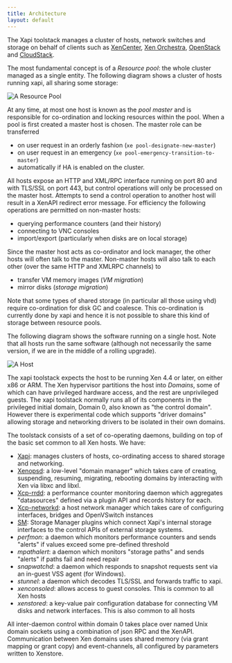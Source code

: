 ```yaml
---
title: Architecture
layout: default
---
```


The Xapi toolstack manages a cluster of hosts, network switches and storage
on behalf of clients such as
[XenCenter](https://github.com/xenserver/xenadmin),
[Xen Orchestra](https://xen-orchestra.com),
[OpenStack](http://www.openstack.org)
and [CloudStack](http://cloudstack.apache.org).

The most fundamental concept is of a *Resource pool*: the whole cluster
managed as a single entity. The following diagram shows a cluster of hosts
running xapi, all sharing some storage:

![A Resource Pool](pool.png)

At any time, at most one host is known as the *pool master* and is responsible
for co-ordination and locking resources within the pool. When a pool is
first created a master host is chosen. The master role can be transferred
- on user request in an orderly fashion (`xe pool-designate-new-master`)
- on user request in an emergency (`xe pool-emergency-transition-to-master`)
- automatically if HA is enabled on the cluster.

All hosts expose an HTTP and XML/RPC interface running on port 80 and with TLS/SSL
on port 443, but control operations will only be processed on the master host.
Attempts to send a control operation to another host will result in a XenAPI
redirect error message. For efficiency the following operations are permitted
on non-master hosts:
- querying performance counters (and their history)
- connecting to VNC consoles
- import/export (particularly when disks are on local storage)

Since the master host acts as co-ordinator and lock manager, the other hosts
will often talk to the master. Non-master hosts will also talk to each other
(over the same HTTP and XMLRPC channels) to
- transfer VM memory images (*VM migration*)
- mirror disks (*storage migration*)

Note that some types of shared storage (in particular all those using vhd)
require co-ordination for disk GC and coalesce. This co-ordination is currently
done by xapi and hence it is not possible to share this kind of storage between
resource pools.

The following diagram shows the software running on a single host. Note that
all hosts run the same software (although not necessarily the same version,
  if we are in the middle of a rolling upgrade).

![A Host](host.png)

The xapi toolstack expects the host to be running Xen 4.4 or later, on either
x86 or ARM. The Xen hypervisor partitions the host into *Domains*, some of
which can have privileged hardware access, and the rest are unprivileged guests.
The xapi toolstack normally runs all of its components in the privileged
initial domain, Domain 0, also known as "the control domain". However there is
experimental code which supports "driver domains" allowing storage and networking
drivers to be isolated in their own domains.

The toolstack consists of a set of co-operating daemons, building on top of the
basic set common to all Xen hosts. We have:
- [Xapi](https://github.com/xapi-project/xen-api): manages
  clusters of hosts, co-ordinating access to shared storage and networking.
- [Xenopsd](https://github.com/xapi-project/xenopsd): a low-level
  "domain manager" which takes care of creating, suspending, resuming, migrating,
  rebooting domains by interacting with Xen via libxc and libxl.
- [Xcp-rrdd](https://github.com/xapi-project/xcp-rrdd): a
  performance counter monitoring daemon which aggregates "datasources" defined
  via a plugin API and records history for each.
- [Xcp-networkd](https://github.com/xapi-project/xcp-networkd):
  a host network manager which takes care of configuring interfaces, bridges
  and OpenVSwitch instances
- [SM](https://github.com/xapi-project/sm): Storage Manager
  plugins which connect Xapi's internal storage interfaces to the control
  APIs of external storage systems.
- *perfmon*: a daemon which monitors performance counters and sends "alerts"
  if values exceed some pre-defined threshold
- *mpathalert*: a daemon which monitors "storage paths" and sends "alerts"
  if paths fail and need repair
- *snapwatchd*: a daemon which responds to snapshot requests sent via an in-guest
  VSS agent (for Windows).
- *stunnel*: a daemon which decodes TLS/SSL and forwards traffic to xapi.
- *xenconsoled*: allows access to guest consoles. This is common to all Xen
  hosts
- *xenstored*: a key-value pair configuration database for connecting VM
  disks and network interfaces. This is also common to all hosts

All inter-daemon control within domain 0 takes place over named Unix domain sockets
using a combination of json RPC and the XenAPI. Communication between Xen domains
uses shared memory (via grant mapping or grant copy) and event-channels, all
configured by parameters written to Xenstore.
